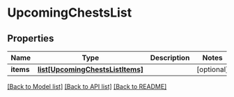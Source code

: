 # UpcomingChestsList

## Properties
Name | Type | Description | Notes
------------ | ------------- | ------------- | -------------
**items** | [**list[UpcomingChestsListItems]**](UpcomingChestsListItems.md) |  | [optional] 

[[Back to Model list]](../README.md#documentation-for-models) [[Back to API list]](../README.md#documentation-for-api-endpoints) [[Back to README]](../README.md)


